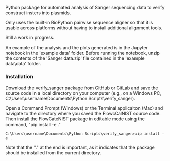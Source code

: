 Python package for automated analysis of Sanger sequencing data to verify construct insters into plasmids.

Only uses the built-in BioPython pairwise sequence aligner so that it is usable across platforms without having to install additional alignment tools.

Still a work in progress.

An example of the analysis and the plots generated is in the Jupyter notebook in the 'example data' folder.
Before running the notebook, unzip the contents of the 'Sanger data.zip' file contained in the 'example data\data' folder.

### Installation
Download the verify_sanger package from GitHub or GitLab and save the source code in a local directory on your computer (e.g., on a Windows PC, C:\Users\username\Documents\Python Scripts\verify_sanger).

Open a Command Prompt (Windows) or the Terminal applicaiton (Mac) and navigate to the directory where you saved the FlowcCalNIST source code. Then install the FlowGateNIST package in editable mode using the command, "pip install -e ."
```
C:\Users\username\Documents\Python Scripts\verify_sanger>pip install -e .
```
Note that the "." at the end is important, as it indicates that the package should be installed from the current directory.